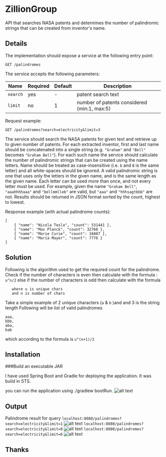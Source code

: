 # ZillionGroup
API that searches NASA patents and determines the number of palindromic strings that can be created from inventor's name.


Details
-------
The implementation should expose a service at the following entry point:
```
GET /palindromes
```
The service accepts the following parameters:

Name | Required | Default | Description
---- | -------- | ------- | -----------
`search` | yes | - | patent search text
`limit`  | no  | 1 | number of patents considered (min:1, max:5)

Request example:
```
GET /palindromes?search=electricity&limit=3
```

The service should search the NASA patents for given text and retrieve up to given number of patents. For each extracted inventor, first and last name should be concatenated into a single string (e.g. `"Graham"` and `"Bell"` becomes `"Graham Bell"`). For each such name the service should calculate the number of palindromic strings that can be created using the name letters. Name should be treated as case-insensitive (i.e. `b` and `B` is the same letter) and all white-spaces should be ignored. A valid palindromic string is one that uses only the letters in the given name, and is the same length as the given name. Each letter can be used more than once, and not every letter must be used. For example, given the name `"Graham Bell"`, `"aaahhhhaaa"` and `"bellmmlleb"` are valid, but `"aaa"` and `"hhhsagtbbb"` are not. Results should be returned in JSON format sorted by the count, highest to lowest.

Response example (with actual palindrome counts):
```
[
    { "name": "Nicola Tesla", "count": 531441 },
    { "name": "Max Planck", "count": 32768 },
    { "name": "Marie Curie", "count": 16807 },
    { "name": "Maria Mayer", "count": 7776 }
]
```
Solution
-------
Following is the algorithm used to get the required count for the palindrome.
 Check if the number of characters is even then calculate with the formula : 
 `u^n/2`
  else if the number of characters is odd then calculate with the formula 
  ```u^(n+1)/2
     where u is unique chars
     and n is number of chars
  ```
  Take a simple example of 2 unique characters (`a` & `b` )and and 3 is the string length
  Following will be list of valid palindromes
  ``` 
  aaa,
  bbb,
  aba,
  bab
  ``` 
  which according to the formula is `u^(n+1)/2`
  
  Installation
---------------
###Build an executable JAR

I have used Spring Boot and Gradle for deploying the application. It was build in STS. 

 you can run the application using ./gradlew bootRun.
![alt text](https://github.com/dipikam86/ZillionGroup/blob/master/images/bootRun.png "Spring Boot Run")

  Output
---------------
Palindrome result for query 
`localhost:8080/palindromes?search=electricity&limit=1`
![alt text](https://github.com/dipikam86/ZillionGroup/blob/masterimages/demo1.png "Spring Boot Run")
`localhost:8080/palindromes?search=electricity&limit=0`
![alt text](https://github.com/dipikam86/ZillionGroup/blob/masterimages/demo3.png "Spring Boot Run")
`localhost:8080/palindromes?search=electricity&limit=6`
![alt text](https://github.com/dipikam86/ZillionGroup/blob/masterimages/demo4.png "Spring Boot Run")

Thanks 
--------------
  
